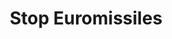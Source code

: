 ---
layout: collection
title: "Stop Euromissiles"
keyword: "Anti-Nuclear Movement"
creator: "Len Munnik"
publisher: "Swarthmore College Peace Collection"
format: "celluloid pinback button"
description: "men pushing US and USSR missles away"
identifier: "spcbuttn00009"
language: "english"
contentdm:
  id: 777
---